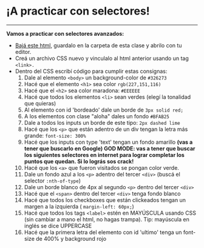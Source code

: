 # ¡A practicar con selectores!
___
**Vamos a practicar con selectores avanzados:**

- [Bajá este html](https://docs.google.com/document/d/1kNALw-gk3RE0iCfc9WG_FRAghfW4eoNUfTI2RgmSraE/edit?usp=sharing), guardalo en la carpeta de esta clase y abrilo con tu editor.
- Creá un archivo CSS nuevo y vinculalo al html anterior usando un tag ``<link>.``
- Dentro del CSS escribí código para cumplir estas consignas:
    1. Dale al elemento ``<body>`` un background-color de ``#326273``
    2. Hacé que el elemento ``<h1>`` sea color ``rgb(227,151,116)``
    3. Hacé que el ``<h2>`` sea color maradona: ``#EEEEEE``
    4. Hacé que todos los elementos ``<li>`` sean verdes \(elegí la tonalidad que quieras\)
    5. Al elemento con id 'bordeado' dale un borde de ``3px solid red;``
    6. A los elementos con clase "aloha" dales un fondo ``#BFAB25``
    7. Dale a todos los inputs un borde de este tipo: ``2px dashed lime``
    8. Hacé que los ``<p>`` que están adentro de un div tengan la letra más grande: ``font-size: 300%``
    9. Hacé que los inputs con type 'text' tengan un fondo amarillo **\(vas a tener que buscarlo en Google\)
      GOD MODE: vas a tener que buscar los siguientes selectores en internet para lograr completar los puntos que quedan. Si lo lográs sos crack!**
    10. Hacé que los ``<a>`` que fueron visitados se pongan color verde.
    11. Dale un fondo azul a los ``<p>`` adentro del tercer ``<div>`` \(buscá el selector ``:nth-of-type``\)	
    12. Dale un borde blanco de 4px al segundo ``<p>`` dentro del tercer ``<div>``
    13. Hacé que el ``<span>`` dentro del tercer ``<div>`` tenga fondo blanco	
    14. Hacé que todos los checkboxes que están clickeados tengan un margen a la izquierda \( ``margin-left: 60px;``\)	
    15. Hacé que todos los tags ``<label>`` estén en MAYÚSCULA usando CSS \(sin cambiar a mano el html, no hagas trampa\). Tip: mayúscula en inglés se dice UPPERCASE
    16. Hacé que la primera letra del elemento con id 'ultimo' tenga un font-size de 400% y background rojo	